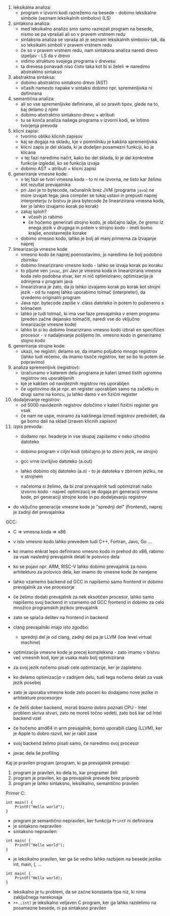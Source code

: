 1. leksikalna analiza:
	- program v izvorni kodi razrežemo na besede - dobimo leksikalne simbole (seznam leksikalnih simbolov) (LS)
2. sintaksna analiza:
	- med leksikalno analizo smo samo razrezali program na besede, nismo se pa vprašali ali so v pravem vrstnem redu
	- sintaksna analiza se vpraša ali je seznam leksikalnih simbolov tak, da so leksikalni simboli v pravem vrstnem redu
	- če so v pravem vrstnem redu, nam sintaksna analiza naredi drevo izpeljav - LS da v drevo
	- vidimo strukturo svojega programa v drevesu
	- ta drevesa ponavadi niso čisto taka kot bi si želeli => naredimo abstraktno sintakso
3. abstraktna sintaksa:
	- dobimo abstraktno sintaksno drevo (AST)
	- včasih namesto napake v sintaksi dobimo npr. spremenljivka ni definirana
4. semantična analiza:
	- ali so vse spremenljivke definirane, ali so pravih tipov, glede na to, kaj delamo z njimi
	- dobimo abstraktno sintaksno drevo + atributi
	- tu se konča analiza našega programa v izvorni kodi, se lotimo tvorjenja prevoda
5. klicni zapisi:
	- tvorimo obliko klicnih zapisov
	- kaj se dogaja na skladu, kje v pomnilniku je kakšna spremenljivka
	- klicni zapis je del sklada, ki je dodeljen posamezni funkciji, ko je klicana
	- v tej fazi naredimo načrt, kako bo del sklada, ki je del konkretne funkcije izgledal, ko se funkcija izvaja
	- dobimo AST + atributi + klicni zapisi
6. generiranje vmesne kode:
	- v tej fazi se tvori vmesna koda - to ni ne izvorna, ne tisto kar želimo kot rezultat prevajalnika
	- pri Javi je to bytecode, računalnik brez JVM (programa `java`) ne more izvajati tega; java compiler se tukaj ustavi in prepusti naprej interpreterju (v bistvu je java bytecode že linearizirana vmesna koda, ker jo lahko izvajamo korak po korak)
	- zakaj sploh?
		- včasih jo rabimo
		- če hočemo generirati strojno kodo, je običajno lažje, če gremo iz enega jezik v drugega in potem v strojno kodo - imeli bomo krajše, enostavnejše korake
	- dobimo vmesno kodo, lahko je bolj ali manj primerna za izvajanje naprej
7. linearizacija vmesne kode
	- vmesno kodo še naprej poenostavimo, jo naredimo še bolj podobno zbirniku
	- dobimo linearizirano vmesno kodo - lahko se izvaja korak po koraku
	- to pljune ven `javac`, pri Javi je vmesna koda in linearizirana vmesna koda zelo podobna stvar, ker ni nič optimizirano; optimizacija je odrinjena v program java
	- linearizirana je zato, da jo lahko izvajamo korak po korak kot strojni jezik - od tu naprej lahko uporabimo tolmač (interpreter), da izvedemo originalni program
	- Java npr. bytecode zapiše v .class datoteko in potem to poženemo s tolmačem
	- lahko je tudi tolmač, ki ima vse faze prevajalnika v enem programu (preden začne dejansko tolmačiti, naredi vse do vključno linearizacije vmesne kode)
	- lahko bi si ko dobimo linearizirano vmesno kodo izbrali en specifičen procesor - v nadaljevanje pošljemo lin. vmesno kodo in generiramo stojno kodo
8. generiranje strojne kode:
	- ukazi, ne registri; delamo se, da imamo poljubno mnogo registrov (lahko tudi rečemo, da imamo tisoče registrov, ker se bo to potem še popravimo)
9. analiza spremenljivk (registrov):
	- izračunamo v katerem delu programa je kateri izmed tistih ogromno registrov res uporabljenih
	- kje je kakšen od navideznih registrov res uporabljen
	- če ugotovimo da je npr. en register uporabljen samo na začetku in drugi samo na koncu, ju lahko damo v en fizični register
10. dodaljevanje registrov:
	- od 5000 navideznih registrov določimo v kateri fizični register gre vsak
	- če nam ne uspe, moramo za kakšnega izmed registrov predvideti, da ga bomo dali na sklad (zraven klicnih zapisov)
11. izpis prevoda:
	- dodamo npr. headerje in vse skupaj zapišemo v neko izhodno datoteko
	- dobimo program v ciljni kodi (običajno je to zbirni jezik, ne strojni)
	- gcc vrne izvršjivo datoteko (a.out)
	- lahko dobimo obj datoteko (a.o) - to je datoteka v zbirnem jeziku, ne v strojnem

	- načeloma si želimo, da bi znal prevajalnik tudi optimizirati našo izvorno kodo  - največ optimizacij se dogaja pri generaciji vmesne kode, pri generaciji strojne kode in po dodeljevanju registrov

- do vključno generacije vmesne kode je "sprednji del" (frontend), naprej je zadnji del prevajalnika

GCC:
- C => vmesna koda => x86
- v isto vmesno kodo lahko prevedem tudi C++, Fortran, Javo, Go ...

- ko imamo enkrat lepo definirano vmesno kodo in prehod do x86, rabimo za vsak naslednji prevajalnik delati le polovico dela
- ko se pojavi npr. ARM, RISC-V lahko dobimo prevajalnik za novo arhitekturo za polovico dela, ker imamo do vmesne kode že narejene
- lahko vzamemo backend od GCC in napišemo samo frontend in dobimo prevajalnik za vse procesorje
- če želimo dodati prevajalnik za nek eksotičen procesor, lahko samo napišemo svoj backend in vzamemo od GCC frontend in dobimo za celo množico programskih jezikov prevajalnik
- zato se splača delitev na frontend in backend

- clang prevajalniki imajo isto zgodbo:
	- sprednji del je od clang, zadnji del pa je LLVM (low level virtual machine)

- optimizacija vmesne kode je precej kompleksna - zato imamo v bistvu več vmesnih kod, kjer je vsaka malo bolj optimizirana
- za svoj jezik nočemo pisati cele optimizacije, ker je zapleteno
- ko delamo optimizacijo v zadnjem delu, tudi tega nočemo delati za vsak jezik posebej
- zato je uporaba vmesne kode zelo poceni ko dodajamo nove jezike in arhitekture procesorjev

- če želiš dober backend, moraš blazno dobro poznati CPU - Intel problem skriva stvari, zato ne moreš točno vedeti, zato boš kar od Intel backend vzel

- če hočemo amd64 in arm prevajalnik, bomo uporabili clang (LLVM), ker je Apple to dobro razvil, ker je rabil zase
- svoj backend želimo pisati samo, če naredimo svoj procesor

- javac dela še profiling

Kaj je pravilen program (program, ki ga prevajalnik prevaja):
1. program je pravilen, ko dela to, kar programer želi
2. program je pravilen, ko ga prevajalnik prevede brez pripomb
3. program je lahko sintaksno, leksilkalno, semantično pravilen

Primer C:
```
int main() {
	PrintF("Hello world");
}
```
- program je semantično nepravilen, ker funkcija `PrintF` ni definirana
- je sintaksno nepravilen
- sintaksno nepravilen:
```
int main( {
	PrintF("Hello world");
}
```
- je leksikalno pravilen, ker ga še vedno lahko razbijem na besede jezika: int, main, (, ...
```
int main( {
	PrintF("Hello world);
}
```
- leksikalno je tu problem, da se začne konstanta tipa niz, ki nima zaključnega narekovaja
- `++.;int)` je leksikalno veljaven C program, ker ga lahko razdelimo na posamezne besede, ni pa sintaksno pravilen